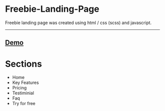 # Freebie-Landing-Page
Freebie landing page was created using html / css (scss) and javascript.

------------------------------------------------------------------------

<h2><a href="https://freebielandingpage.netlify.app/" target="_blank">Demo</a> </h2>

<h1> Sections </h1>

 <ul>
        <li>Home</li>
        <li>Key Features</li>
        <li>Pricing</li>
        <li>Testiminial</li>
        <li>Faq</li>
        <li>Try for free</li>
  </ul>
